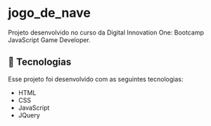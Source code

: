 # jogo_de_nave
Projeto desenvolvido no curso da Digital Innovation One: Bootcamp JavaScript Game Developer.

## 🚀 Tecnologias

Esse projeto foi desenvolvido com as seguintes tecnologias:

- HTML
- CSS
- JavaScript
- JQuery
